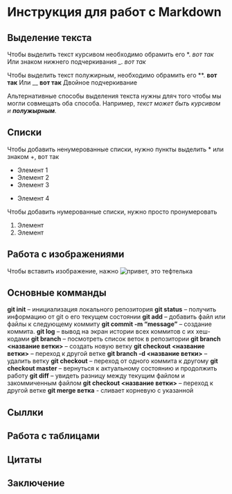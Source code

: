 # Инструкция для работ с Markdown

## Выделение текста

Чтобы выделить текст курсивом необходимо обрамить его *.
*вот так*
Или знаком нижнего подчеркивания _. _вот так_


Чтобы выделить текст полужирным, необходимо обрамить его **. **вот так**
Или __ __вот так__ Двойное подчеркивание

Альтернативные способы выделения текста нужны дляч того чтобы мы могли совмещать оба способа. Например, _текст может быть курсивом и **полужырным**._

## Списки

Чтобы добавить ненумерованные списки, нужно пункты выделить * или знаком +, вот так 
* Элемент 1
* Элемент 2
* Элемент 3
+ Элемент 4

Чтобы добавить нумерованные списки, нужно просто пронумеровать
1. Элемент
2. Элемент

## Работа с изображениями

Чтобы вставить изображение, нажно
![привет, это тефтелька ](kat.jpg)

## Основные комманды

**git init** – инициализация локального репозитория
**git status** – получить информацию от git о его текущем состоянии
**git add** – добавить файл или файлы к следующему коммиту
**git commit -m “message”** – создание коммита.
**git log** – вывод на экран истории всех коммитов с их хеш-кодами
**git branch** – посмотреть список веток в репозитории
**git branch <название ветки>** – создать новую ветку
**git checkout <название ветки>** – переход к другой ветке
**git branch -d <название ветки>** – удалить ветку
**git checkout** – переход от одного коммита к другому
**git checkout master** – вернуться к актуальному состоянию и продолжить работу
**git diff** – увидеть разницу между текущим файлом и закоммиченным файлом
**git checkout <название ветки>** – переход к другой ветке
**git merge ветка** - сливает корневую с указанной


## Сыллки

## Работа с таблицами

## Цитаты

## Заключение